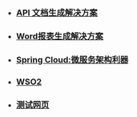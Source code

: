 - ### [API 文档生成解决方案](./api文档生成/README.md)

- ### [Word报表生成解决方案](./word报表生成/README.md)

- ### [Spring Cloud:微服务架构利器](./spring-cloud-sample/README.md)

- ### [WSO2](./WSO2/README.md)

- ### [测试网页](http://www.github.com)